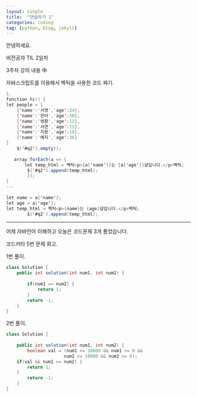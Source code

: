 ```yaml
---
layout: single
title:  "연습하기 1"
categories: coding
tag: [python, blog, jekyll]
---
```




안녕하세요.

비전공자 TIL 2일차 

3주차 강의 내용 中

자바스크립트를 이용해서 벡틱을 사용한 코드 짜기.

```JAVA
1.
function hi() {
let people = [
	{'name':'서영','age':24},
	{'name':'현아','age':30},
	{'name':'영환','age':12},
	{'name':'서연','age':15},
	{'name':'지용','age':18},
	{'name':'예지','age':36}    
]
    $('#q2').empty();
    
   array.forEach(a => {
       let temp_html = 벡틱<p>{a['name']}는 {a['age']}살입니다.</p>벡틱;
        $('#q2').append(temp_html);    
        });
} 
---
    
let name = a['name'];
let age = a['age'];
let temp_html = 벡틱<p>{name}는 {age}살입니다.</p>벡틱;
        $('#q2').append(temp_html);

```



---

어제 자바언어 이해하고 오늘은 코드문제 3개 풀었습니다.

코드카타 5번 문제 회고.

1번 풀이.

```java
class Solution {
    public int solution(int num1, int num2) {
        
        if(num1 == num2) {
            return 1;
        }
        return -1;
    }
}
```

2번 풀이.

```java
class Solution {
    
    public int solution(int num1, int num2) {
        boolean val = (num1 <= 10000 && num1 >= 0 &&
                      num2 <= 10000 && num2 >= 0);
    if(val && num1 == num2) {
        return 1;
    }
        return -1;
    }
}
```

